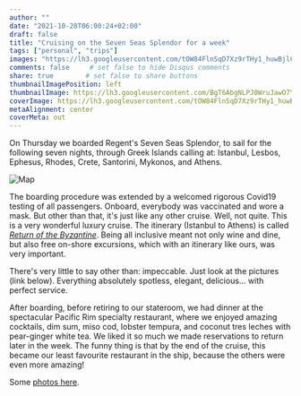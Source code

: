 ```yaml
---
author: ""
date: "2021-10-28T06:00:24+02:00"
draft: false
title: "Cruising on the Seven Seas Splendor for a week"
tags: ["personal", "trips"]
images: "https://lh3.googleusercontent.com/tOW84FlnSqD7Xz9rTHy1_huwBjlC8ZWXT4m0TyOzt0bZvWkYolz84Z-01PmmmjDrmML7v_fbF4ABFWdGcr4YrEt1U4rHQxdIpIf1s5vHuqZt48FBYUpYYZQoO_QyZtLzLkCySLa1Y6U=w1920-h1080"
comments: false     # set false to hide Disqus comments
share: true        # set false to share buttons
thumbnailImagePosition: left
thumbnailImage: https://lh3.googleusercontent.com/BgT6AbgNLPJ0WruJawO7YfNcUYF-JEugDE5YpGik8ZVi8_Xnwh5zYOhYIihggHu_O6jZvcQ-2XDLqSWNLNace0gZDJYCBwLSxQYz7RIU7jvhKiMnmCFxAIkNMqSnQDM7_v08shsJBmM=w1920-h1080
coverImage: https://lh3.googleusercontent.com/tOW84FlnSqD7Xz9rTHy1_huwBjlC8ZWXT4m0TyOzt0bZvWkYolz84Z-01PmmmjDrmML7v_fbF4ABFWdGcr4YrEt1U4rHQxdIpIf1s5vHuqZt48FBYUpYYZQoO_QyZtLzLkCySLa1Y6U=w1920-h1080
metaAlignment: center
coverMeta: out
---
```


On Thursday we boarded Regent's Seven Seas Splendor, to sail for the following seven nights, through Greek Islands calling at: Istanbul, Lesbos, Ephesus, Rhodes, Crete, Santorini, Mykonos, and Athens.

<!--more-->

![Map](https://deluxecruises.com/images/regent-seven-seas-splendor-cruises-SPL211028.jpg)

The boarding procedure was extended by a welcomed rigorous Covid19 testing of all passengers. Onboard, everybody was vaccinated and wore a mask. But other than that, it's just like any other cruise. Well, not quite. This is a very wonderful luxury cruise. The itinerary (Istanbul to Athens) is called *[Return of the Byzantine](https://www.rssc.com/cruises?pastVoyage=SPL211028)*. Being all inclusive meant not only wine and dine, but also free on-shore excursions, which with an itinerary like ours, was very important.

There's very little to say other than: impeccable. Just look at the pictures (link below). Everything absolutely spotless, elegant, delicious... with perfect service.

After boarding, before retiring to our stateroom, we had dinner at the spectacular Pacific Rim specialty restaurant, where we enjoyed amazing cocktails, dim sum, miso cod, lobster tempura, and coconut tres leches with pear-ginger white tea. We liked it so much we made reservations to return later in the week. The funny thing is that by the end of the cruise, this became our least favourite restaurant in the ship, because the others were even more amazing!

Some [photos here](https://photos.app.goo.gl/xYXCuP1h2iHovzEL8).
